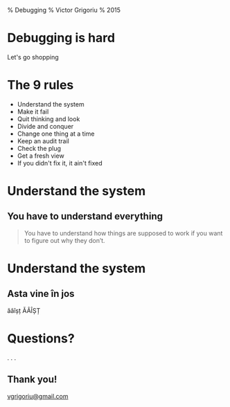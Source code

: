 % Debugging
% Victor Grigoriu
% 2015

# Debugging is hard

Let's go shopping

# The 9 rules

- Understand the system
- Make it fail
- Quit thinking and look
- Divide and conquer
- Change one thing at a time
- Keep an audit trail
- Check the plug
- Get a fresh view
- If you didn't fix it, it ain't fixed

# Understand the system

## You have to understand everything

> You have to understand how things are supposed to work if you want to figure
> out why they don’t.

# Understand the system

## Asta vine în jos

ăâîșț ĂÂÎȘȚ

# Questions?

. . .

## Thank you!

vgrigoriu@gmail.com
